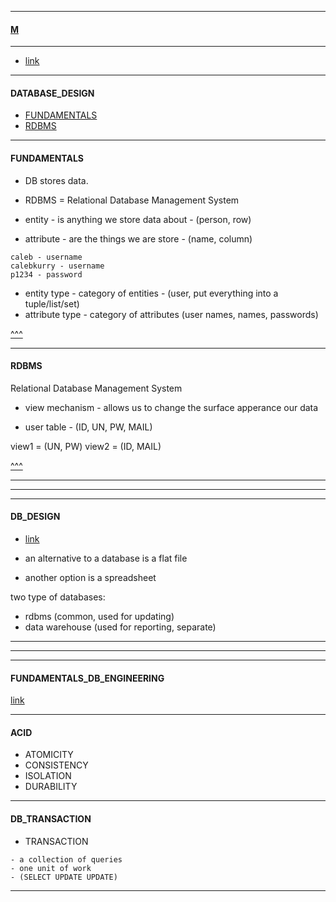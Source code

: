 
---

#### [M](https://github.com/ttltrk/TTT/blob/master/menu.md)

---

- [link](https://www.youtube.com/watch?v=ztHopE5Wnpc)

---

#### DATABASE_DESIGN

- [FUNDAMENTALS](#FUNDAMENTALS)
- [RDBMS](#RDBMS)

---

#### FUNDAMENTALS

- DB stores data.
- RDBMS = Relational Database Management System

- entity - is anything we store data about - (person, row)
- attribute - are the things we are store - (name, column)

```
caleb - username
calebkurry - username
p1234 - password
```

- entity type - category of entities - (user, put everything into a tuple/list/set)
- attribute type - category of attributes (user names, names, passwords)

[^^^](#DATABASE_DESIGN)

---

#### RDBMS

Relational Database Management System

- view mechanism - allows us to change the surface apperance our data

- user table - (ID, UN, PW, MAIL)

view1 = (UN, PW)
view2 = (ID, MAIL)

[^^^](#DATABASE_DESIGN)

---
---
---

#### DB_DESIGN

- [link](https://ibm-learning.udemy.com/course/relational-database-design/learn/lecture/1674884#overview)


- an alternative to a database is a flat file
- another option is a spreadsheet

two type of databases:
  - rdbms (common, used for updating)
  - data warehouse (used for reporting, separate)

---
---
---

#### FUNDAMENTALS_DB_ENGINEERING

[link](https://ibm-learning.udemy.com/course/database-engines-crash-course/learn/lecture/30094294#overview)

---

#### ACID

- ATOMICITY
- CONSISTENCY
- ISOLATION
- DURABILITY

---

#### DB_TRANSACTION

- TRANSACTION

```
- a collection of queries
- one unit of work
- (SELECT UPDATE UPDATE)
```

---
